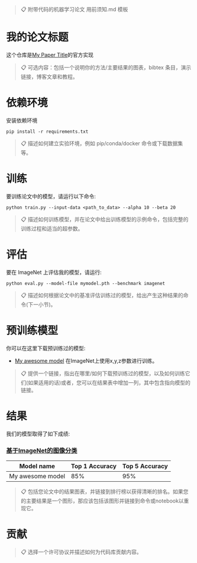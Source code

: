 > 📋 附带代码的机器学习论文 用前须知.md 模板

# 我的论文标题

这个仓库是[My Paper Title](https://arxiv.org/abs/2030.12345)的官方实现

> 📋 可选内容：包括一个说明你的方法/主要结果的图表，bibtex 条目，演示链接，博客文章和教程。

# 依赖环境

安装依赖环境

```setup
pip install -r requirements.txt
```

> 📋 描述如何建立实验环境，例如 pip/conda/docker 命令或下载数据集等。

# 训练

要训练论文中的模型，请运行以下命令:

```train
python train.py --input-data <path_to_data> --alpha 10 --beta 20
```

> 📋 描述如何训练模型，并在论文中给出训练模型的示例命令，包括完整的训练过程和适当的超参数。

# 评估

要在 ImageNet 上评估我的模型，请运行:

```eval
python eval.py --model-file mymodel.pth --benchmark imagenet
```

>📋 描述如何根据论文中的基准评估训练过的模型，给出产生这种结果的命令(下一小节)。

# 预训练模型

你可以在这里下载预训练过的模型:

- [My awesome model](https://drive.google.com/mymodel.pth) 在ImageNet上使用x,y,z参数进行训练。

>📋  提供一个链接，指出在哪里/如何下载预训练过的模型，以及如何训练它们(如果适用的话)或者，您可以在结果表中增加一列，其中包含指向模型的链接。

# 结果

我们的模型取得了如下成绩:

### [基于ImageNet的图像分类](https://paperswithcode.com/sota/image-classification-on-imagenet)

| Model name       | Top 1 Accuracy | Top 5 Accuracy |
| ---------------- | -------------- | -------------- |
| My awesome model | 85%            | 95%            |

>📋  包括您论文中的结果图表，并链接到排行榜以获得清晰的排名。如果您的主要结果是一个图形，那应该包括该图形并链接到命令或notebook以重现它。

# 贡献

> 📋   选择一个许可协议并描述如何为代码库贡献内容。